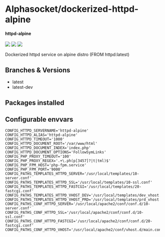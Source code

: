 # Alphasocket/dockerized-httpd-alpine
#### httpd-alpine
[![](https://travis-ci.org/AlphaSocket/dockerized-httpd-alpine.svg?branch=latest-dev )]() [![](https://images.microbadger.com/badges/image/03192859189254/dockerized-httpd-alpine:latest-dev.svg)](https://microbadger.com/images/03192859189254/dockerized-httpd-alpine:latest-dev ) [![](https://images.microbadger.com/badges/version/03192859189254/dockerized-httpd-alpine:latest-dev.svg)](https://microbadger.com/images/03192859189254/dockerized-httpd-alpine:latest-dev)

Dockerized httpd service on alpine distro (FROM httpd:latest)

## Branches & Versions
- latest
- latest-dev


## Packages installed


## Configurable envvars
~~~
CONFIG_HTTPD_SERVERNAME='httpd-alpine'
CONFIG_HTTPD_ALIAS='httpd-alpine'
CONFIG_HTTPD_TIMEOUT='1000'
CONFIG_HTTPD_DOCUMENT_ROOT='/var/www/html'
CONFIG_HTTPD_DOCUMENT_INDEX='index.php'
CONFIG_HTTPD_DOCUMENT_OPTIONS='FollowSymLinks'
CONFIG_PHP_PROXY_TIMEOUT='100'
CONFIG_PHP_PROXY_REGEX='.+\.ph(p[3457]?|t|tml)$'
CONFIG_PHP_FPM_HOST='php-fpm.service'
CONFIG_PHP_FPM_PORT='9000'
CONFIG_PATHS_TEMPLATES_HTTPD_SERVER='/usr/local/templates/10-server.conf'
CONFIG_PATHS_TEMPLATES_HTTPD_SSL='/usr/local/templates/10-ssl.conf'
CONFIG_PATHS_TEMPLATES_HTTPD_FASTCGI='/usr/local/templates/20-fastcgi.conf'
CONFIG_PATHS_TEMPLATES_HTTPD_VHOST_DEV='/usr/local/templates/dev_vhost.conf'
CONFIG_PATHS_TEMPLATES_HTTPD_VHOST_PRD='/usr/local/templates/prd_vhost.conf'
CONFIG_PATHS_CONF_HTTPD_SERVER='/usr/local/apache2/conf/conf.d/10-server.conf'
CONFIG_PATHS_CONF_HTTPD_SSL='/usr/local/apache2/conf/conf.d/10-ssl.conf'
CONFIG_PATHS_CONF_HTTPD_FASTCGI='/usr/local/apache2/conf/conf.d/20-fastcgi.conf'
CONFIG_PATHS_CONF_HTTPD_VHOST='/usr/local/apache2/conf/vhost.d/main.conf'
~~~


